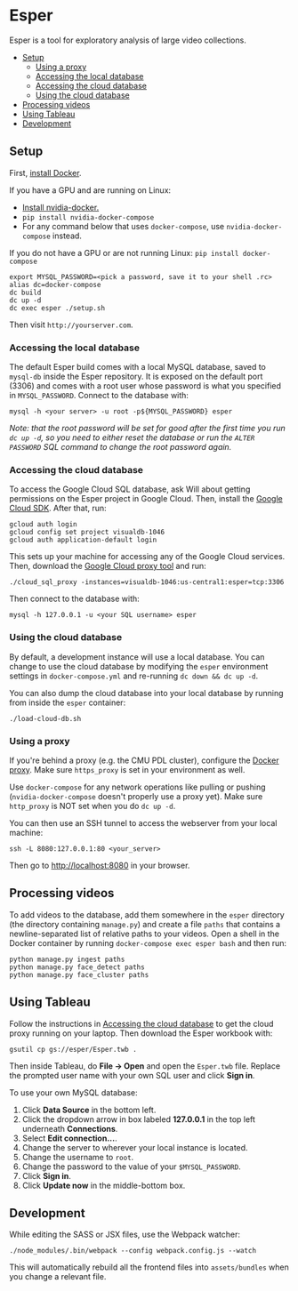 # Esper

Esper is a tool for exploratory analysis of large video collections.

* [Setup](https://github.com/scanner-research/esper#setup)
  * [Using a proxy](https://github.com/scanner-research/esper#using-a-proxy)
  * [Accessing the local database](https://github.com/scanner-research/esper#accessing-the-local-database)
  * [Accessing the cloud database](https://github.com/scanner-research/esper#accessing-the-cloud-database)
  * [Using the cloud database](https://github.com/scanner-research/esper#using-the-cloud-database)
* [Processing videos](https://github.com/scanner-research/esper#processing-videos)
* [Using Tableau](https://github.com/scanner-research/esper#using-tableau)
* [Development](https://github.com/scanner-research/esper#development)

## Setup
First, [install Docker](https://docs.docker.com/engine/installation/#supported-platforms).

If you have a GPU and are running on Linux:
* [Install nvidia-docker.](https://github.com/NVIDIA/nvidia-docker#quick-start)
* `pip install nvidia-docker-compose`
* For any command below that uses `docker-compose`, use `nvidia-docker-compose` instead.

If you do not have a GPU or are not running Linux: `pip install docker-compose`
```
export MYSQL_PASSWORD=<pick a password, save it to your shell .rc>
alias dc=docker-compose
dc build
dc up -d
dc exec esper ./setup.sh
```

Then visit `http://yourserver.com`.


### Accessing the local database
The default Esper build comes with a local MySQL database, saved to `mysql-db` inside the Esper repository. It is exposed on the default port (3306) and comes with a root user whose password is what you specified in `MYSQL_PASSWORD`. Connect to the database with:
```
mysql -h <your server> -u root -p${MYSQL_PASSWORD} esper
```

_Note: that the root password will be set for good after the first time you run `dc up -d`, so you need to either reset the database or run the `ALTER PASSWORD` SQL command to change the root password again._


### Accessing the cloud database
To access the Google Cloud SQL database, ask Will about getting permissions on the Esper project in Google Cloud. Then, install the [Google Cloud SDK](https://cloud.google.com/sdk/downloads). After that, run:
```
gcloud auth login
gcloud config set project visualdb-1046
gcloud auth application-default login
```

This sets up your machine for accessing any of the Google Cloud services. Then, download the [Google Cloud proxy tool](https://cloud.google.com/sql/docs/mysql/connect-admin-proxy#install) and run:
```
./cloud_sql_proxy -instances=visualdb-1046:us-central1:esper=tcp:3306
```

Then connect to the database with:
```
mysql -h 127.0.0.1 -u <your SQL username> esper
```


### Using the cloud database

By default, a development instance will use a local database. You can change to use the cloud database by modifying the `esper` environment settings in `docker-compose.yml` and re-running `dc down && dc up -d`.

You can also dump the cloud database into your local database by running from inside the `esper` container:
```
./load-cloud-db.sh
```


### Using a proxy

If you're behind a proxy (e.g. the CMU PDL cluster), configure the [Docker proxy](https://docs.docker.com/engine/admin/systemd/#http-proxy). Make sure `https_proxy` is set in your environment as well.

Use `docker-compose` for any network operations like pulling or pushing (`nvidia-docker-compose` doesn't properly use a proxy yet). Make sure `http_proxy` is NOT set when you do `dc up -d`.

You can then use an SSH tunnel to access the webserver from your local machine:
```
ssh -L 8080:127.0.0.1:80 <your_server>
```

Then go to [http://localhost:8080](http://localhost:8080) in your browser.


## Processing videos

To add videos to the database, add them somewhere in the `esper` directory (the directory containing `manage.py`) and create a file `paths` that contains a newline-separated list of relative paths to your videos. Open a shell in the Docker container by running `docker-compose exec esper bash` and then run:
```
python manage.py ingest paths
python manage.py face_detect paths
python manage.py face_cluster paths
```


## Using Tableau
Follow the instructions in [Accessing the cloud database](https://github.com/scanner-research/esper#accessing-the-cloud-database) to get the cloud proxy running on your laptop. Then download the Esper workbook with:

```
gsutil cp gs://esper/Esper.twb .
```

Then inside Tableau, do **File -> Open** and open the `Esper.twb` file. Replace the prompted user name with your own SQL user and click **Sign in**.

To use your own MySQL database:
1. Click **Data Source** in the bottom left.
2. Click the dropdown arrow in box labeled **127.0.0.1** in the top left underneath **Connections**.
3. Select **Edit connection...**.
4. Change the server to wherever your local instance is located.
5. Change the username to `root`.
6. Change the password to the value of your `$MYSQL_PASSWORD`.
7. Click **Sign in**.
8. Click **Update now** in the middle-bottom box.


## Development

While editing the SASS or JSX files, use the Webpack watcher:
```
./node_modules/.bin/webpack --config webpack.config.js --watch
```

This will automatically rebuild all the frontend files into `assets/bundles` when you change a relevant file.
